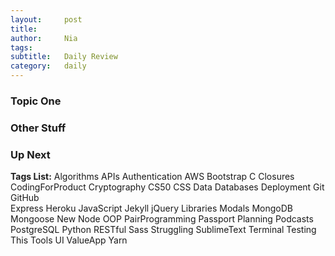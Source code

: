 ```yaml
---
layout:     post
title:      
author:     Nia
tags: 		  
subtitle:  	Daily Review
category:   daily
---
```


### Topic One


### Other Stuff


### Up Next


**Tags List:**
Algorithms
APIs
Authentication
AWS
Bootstrap
C
Closures
CodingForProduct
Cryptography
CS50
CSS
Data
Databases
Deployment
Git
GitHub  
Express
Heroku
JavaScript
Jekyll
jQuery
Libraries
Modals
MongoDB  
Mongoose
New
Node
OOP
PairProgramming
Passport
Planning
Podcasts
PostgreSQL
Python
RESTful
Sass
Struggling
SublimeText
Terminal
Testing
This
Tools
UI
ValueApp
Yarn
